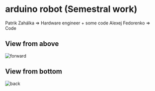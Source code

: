 # arduino robot (Semestral work)
Patrik Zahálka => Hardware engineer + some code
Alexej Fedorenko => Code

## View from above
<img src="https://i.ibb.co/0nGzfVw/forward.jpg" alt="forward" border="0">

## View from bottom
<img src="https://i.ibb.co/QMnTmSf/back.jpg" alt="back" border="0">
